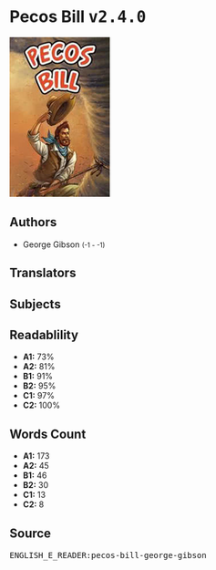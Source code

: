 # Pecos Bill <kbd>v2.4.0</kbd>

![](./cover.medium.jpg "")

## Authors


 - George Gibson <small>(-1 - -1)</small>

## Translators



## Subjects



## Readablility


 - **A1:** 73%
 - **A2:** 81%
 - **B1:** 91%
 - **B2:** 95%
 - **C1:** 97%
 - **C2:** 100%

## Words Count


 - **A1:** 173
 - **A2:** 45
 - **B1:** 46
 - **B2:** 30
 - **C1:** 13
 - **C2:** 8

## Source


<kbd>ENGLISH_E_READER:pecos-bill-george-gibson</kbd>
